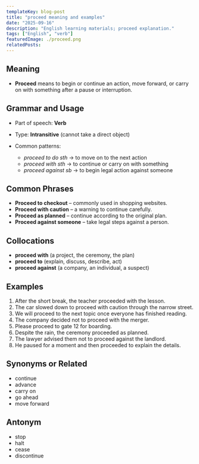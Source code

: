 ```yaml
---
templateKey: blog-post
title: "proceed meaning and examples"
date: "2025-09-16"
description: "English learning materials; proceed explanation."
tags: ["English", "verb"]
featuredImage: ./proceed.png
relatedPosts:
---
```


## Meaning

- **Proceed** means to begin or continue an action, move forward, or carry on with something after a pause or interruption.

## Grammar and Usage

- Part of speech: **Verb**
- Type: **Intransitive** (cannot take a direct object)
- Common patterns:

  - _proceed to do sth_ → to move on to the next action
  - _proceed with sth_ → to continue or carry on with something
  - _proceed against sb_ → to begin legal action against someone

## Common Phrases

- **Proceed to checkout** – commonly used in shopping websites.
- **Proceed with caution** – a warning to continue carefully.
- **Proceed as planned** – continue according to the original plan.
- **Proceed against someone** – take legal steps against a person.

## Collocations

- **proceed with** (a project, the ceremony, the plan)
- **proceed to** (explain, discuss, describe, act)
- **proceed against** (a company, an individual, a suspect)

## Examples

1. After the short break, the teacher proceeded with the lesson.
2. The car slowed down to proceed with caution through the narrow street.
3. We will proceed to the next topic once everyone has finished reading.
4. The company decided not to proceed with the merger.
5. Please proceed to gate 12 for boarding.
6. Despite the rain, the ceremony proceeded as planned.
7. The lawyer advised them not to proceed against the landlord.
8. He paused for a moment and then proceeded to explain the details.

## Synonyms or Related

- continue
- advance
- carry on
- go ahead
- move forward

## Antonym

- stop
- halt
- cease
- discontinue

